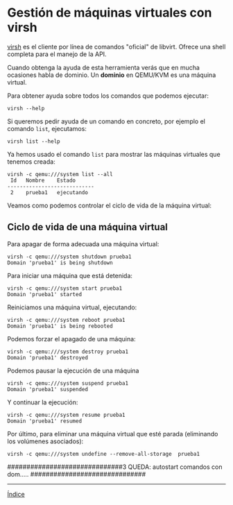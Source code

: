 # Gestión de máquinas virtuales con virsh

[virsh]() es el cliente por línea de comandos "oficial" de libvirt. Ofrece una shell completa para el manejo de la API.

Cuando obtenga la ayuda de esta herramienta verás que en mucha ocasiones habla de dominio. Un **dominio** en QEMU/KVM es una máquina virtual.

Para obtener ayuda sobre todos los comandos que podemos ejecutar:

```
virsh --help
```

Si queremos pedir ayuda de un comando en concreto, por ejemplo el comando `list`, ejecutamos:

```
virsh list --help
```

Ya hemos usado el comando `list` para mostrar las máquinas virtuales que tenemos creada:

```
virsh -c qemu:///system list --all
 Id   Nombre    Estado
----------------------------
 2    prueba1   ejecutando
```

Veamos como podemos controlar el ciclo de vida de la máquina virtual:

## Ciclo de vida de una máquina virtual

Para apagar de forma adecuada una máquina virtual:

```
virsh -c qemu:///system shutdown prueba1
Domain 'prueba1' is being shutdown
```

Para iniciar una máquina que está detenida:

```
virsh -c qemu:///system start prueba1
Domain 'prueba1' started
```

Reiniciamos una máquina virtual, ejecutando:

```
virsh -c qemu:///system reboot prueba1
Domain 'prueba1' is being rebooted
```

Podemos forzar el apagado de una máquina:

```
virsh -c qemu:///system destroy prueba1
Domain 'prueba1' destroyed
```

Podemos pausar la ejecución de una máquina

```
virsh -c qemu:///system suspend prueba1
Domain 'prueba1' suspended
```

Y continuar la ejecución:

```
virsh -c qemu:///system resume prueba1
Domain 'prueba1' resumed
```

Por último, para eliminar una máquina virtual que esté parada (eliminando los volúmenes asociados):

```
virsh -c qemu:///system undefine --remove-all-storage  prueba1
```
##############################3
QUEDA: autostart
comandos con dom.....
##############################



---

[Índice](https://github.com/josedom24/curso_virtualizacion_linux)
